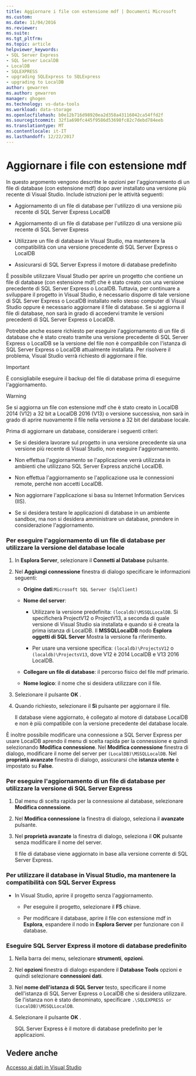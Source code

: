 ```yaml
---
title: Aggiornare i file con estensione mdf | Documenti Microsoft
ms.custom: 
ms.date: 11/04/2016
ms.reviewer: 
ms.suite: 
ms.tgt_pltfrm: 
ms.topic: article
helpviewer_keywords:
- SQL Server Express
- SQL Server LocalDB
- LocalDB
- SQLEXPRESS
- upgrading SQLExpress to SQLExpress
- upgrading to LocalDB
author: gewarren
ms.author: gewarren
manager: ghogen
ms.technology: vs-data-tools
ms.workload: data-storage
ms.openlocfilehash: b0e12b716d98920ea2d358a43116042ca54ffd2f
ms.sourcegitcommit: 32f1a690fc445f9586d53698fc82c7debd784eeb
ms.translationtype: MT
ms.contentlocale: it-IT
ms.lasthandoff: 12/22/2017
---
```

# <a name="upgrade-mdf-files"></a>Aggiornare i file con estensione mdf

In questo argomento vengono descritte le opzioni per l'aggiornamento di un file di database (con estensione mdf) dopo aver installato una versione più recente di Visual Studio. Include istruzioni per le attività seguenti:

- Aggiornamento di un file di database per l'utilizzo di una versione più recente di SQL Server Express LocalDB

- Aggiornamento di un file di database per l'utilizzo di una versione più recente di SQL Server Express

- Utilizzare un file di database in Visual Studio, ma mantenere la compatibilità con una versione precedente di SQL Server Express o LocalDB

- Assicurarsi di SQL Server Express il motore di database predefinito

È possibile utilizzare Visual Studio per aprire un progetto che contiene un file di database (con estensione mdf) che è stato creato con una versione precedente di SQL Server Express o LocalDB. Tuttavia, per continuare a sviluppare il progetto in Visual Studio, è necessario disporre di tale versione di SQL Server Express o LocalDB installato nello stesso computer di Visual Studio oppure è necessario aggiornare il file di database. Se si aggiorna il file di database, non sarà in grado di accedervi tramite le versioni precedenti di SQL Server Express o LocalDB.

Potrebbe anche essere richiesto per eseguire l'aggiornamento di un file di database che è stato creato tramite una versione precedente di SQL Server Express o LocalDB se la versione del file non è compatibile con l'istanza di SQL Server Express o LocalDB attualmente installata. Per risolvere il problema, Visual Studio verrà richiesto di aggiornare il file.

> [!IMPORTANT]
> È consigliabile eseguire il backup del file di database prima di eseguirne l'aggiornamento.

> [!WARNING]
> Se si aggiorna un file con estensione mdf che è stato creato in LocalDB 2014 (V12) a 32 bit a LocalDB 2016 (V13) o versione successiva, non sarà in grado di aprire nuovamente il file nella versione a 32 bit del database locale.

Prima di aggiornare un database, considerare i seguenti criteri:
  
-   Se si desidera lavorare sul progetto in una versione precedente sia una versione più recente di Visual Studio, non eseguire l'aggiornamento.  
  
-   Non effettua l'aggiornamento se l'applicazione verrà utilizzata in ambienti che utilizzano SQL Server Express anziché LocalDB.  
  
-   Non effettua l'aggiornamento se l'applicazione usa le connessioni remote, perché non accetti LocalDB.  
  
-   Non aggiornare l'applicazione si basa su Internet Information Services (IIS).  
  
-   Se si desidera testare le applicazioni di database in un ambiente sandbox, ma non si desidera amministrare un database, prendere in considerazione l'aggiornamento.  
  
### <a name="to-upgrade-a-database-file-to-use-the-localdb-version"></a>Per eseguire l'aggiornamento di un file di database per utilizzare la versione del database locale
  
1.  In **Esplora Server**, selezionare il **Connetti al Database** pulsante.  
  
2.  Nel **Aggiungi connessione** finestra di dialogo specificare le informazioni seguenti:  
  
    -   **Origine dati**:`Microsoft SQL Server (SqlClient)`  
  
    -   **Nome del server**:  
  
        -   Utilizzare la versione predefinita: `(localdb)\MSSQLLocalDB`.  Si specificherà ProjectV12 o ProjectV13, a seconda di quale versione di Visual Studio sia installata e quando si è creata la prima istanza di LocalDB. Il **MSSQLLocalDB** nodo **Esplora oggetti di SQL Server** Mostra la versione fa riferimento.  
  
        -   Per usare una versione specifica: `(localdb)\ProjectsV12` o `(localdb)\ProjectsV13`, dove V12 è 2014 LocalDB e V13 2016 LocalDB.  
  
    -   **Collegare un file di database**: il percorso fisico del file mdf primario.  
  
    -   **Nome logico**: il nome che si desidera utilizzare con il file.  
  
3.  Selezionare il pulsante **OK** .  
  
4.  Quando richiesto, selezionare il **Sì** pulsante per aggiornare il file.  
  
    Il database viene aggiornato, è collegato al motore di database LocalDB e non è più compatibile con la versione precedente del database locale.  
  
È inoltre possibile modificare una connessione a SQL Server Express per usare LocalDB aprendo il menu di scelta rapida per la connessione e quindi selezionando **Modifica connessione**. Nel **Modifica connessione** finestra di dialogo, modificare il nome del server per `(LocalDB)\MSSQLLocalDB`. Nel **proprietà avanzate** finestra di dialogo, assicurarsi che **istanza utente** è impostato su **False**.

### <a name="to-upgrade-a-database-file-to-use-the-sql-server-express-version"></a>Per eseguire l'aggiornamento di un file di database per utilizzare la versione di SQL Server Express  
  
1.  Dal menu di scelta rapida per la connessione al database, selezionare **Modifica connessione**.  
  
2.  Nel **Modifica connessione** la finestra di dialogo, seleziona il **avanzate** pulsante.  
  
3.  Nel **proprietà avanzate** la finestra di dialogo, seleziona il **OK** pulsante senza modificare il nome del server.  
  
    Il file di database viene aggiornato in base alla versione corrente di SQL Server Express.  
  
### <a name="to-work-with-the-database-in-visual-studio-but-retain-compatibility-with-sql-server-express"></a>Per utilizzare il database in Visual Studio, ma mantenere la compatibilità con SQL Server Express  
  
-   In Visual Studio, aprire il progetto senza l'aggiornamento.  
  
    -   Per eseguire il progetto, selezionare il **F5** chiave.  
  
    -   Per modificare il database, aprire il file con estensione mdf in **Esplora**, espandere il nodo in **Esplora Server** per funzionare con il database.  
  
### <a name="to-make-sql-server-express-the-default-database-engine"></a>Eseguire SQL Server Express il motore di database predefinito  
  
1.  Nella barra dei menu, selezionare **strumenti**, **opzioni**.  
  
2.  Nel **opzioni** finestra di dialogo espandere il **Database Tools** opzioni e quindi selezionare **connessioni dati**.  
  
3.  Nel **nome dell'istanza di SQL Server** testo, specificare il nome dell'istanza di SQL Server Express o LocalDB che si desidera utilizzare. Se l'istanza non è stato denominato, specificare `.\SQLEXPRESS or (LocalDB)\MSSQLLocalDB`.  
  
4.  Selezionare il pulsante **OK** .  
  
    SQL Server Express è il motore di database predefinito per le applicazioni.

## <a name="see-also"></a>Vedere anche

[Accesso ai dati in Visual Studio](accessing-data-in-visual-studio.md)
